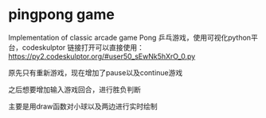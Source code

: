 # pingpong game
Implementation of classic arcade game Pong
乒乓游戏，使用可视化python平台，codeskulptor
链接打开可以直接使用：https://py2.codeskulptor.org/#user50_sEwNk5hXrO_0.py

原先只有重新游戏，现在增加了pause以及continue游戏

之后想要增加输入游戏回合，进行胜负判断

主要是用draw函数对小球以及两边进行实时绘制


    
